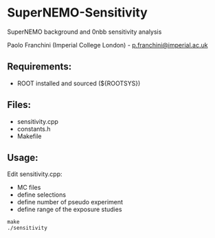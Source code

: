 # SuperNEMO-Sensitivity
SuperNEMO background and 0nbb sensitivity analysis

Paolo Franchini (Imperial College London) - p.franchini@imperial.ac.uk

## Requirements:

* ROOT installed and sourced (${ROOTSYS})

## Files: 

* sensitivity.cpp
* constants.h
* Makefile

## Usage:

Edit sensitivity.cpp:
* MC files
* define selections
* define number of pseudo experiment
* define range of the exposure studies

```
make
./sensitivity
```

